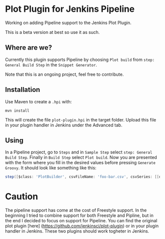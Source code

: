 # Plot Plugin for Jenkins Pipeline
Working on adding Pipeline support to the Jenkins Plot Plugin.

This is a beta version at best so use it as such.

## Where are we?
Currently this plugin supports Pipeline by choosing `Plot build` from `step: General Build Step` in the `Snippet Generator`.

Note that this is an ongoing project, feel free to contribute.

## Installation
Use Maven to create a `.hpi` with:
```
mvn install
```
This will create the file `plot-plugin.hpi` in the target folder. Upload this file in your plugin handler in Jenkins under the Advanced tab.

## Using
In a Pipeline project, go to `Steps` and in `Sample Step` select `step: General Build Step`. Finally in `Build Step` select `Plot build`. Now you are presented with the form where you fill in the desired values before pressing `Generate Groovy`. It should look like something like this:
```groovy
step([$class: 'PlotBuilder', csvFileName: 'foo-bar.csv', csvSeries: [[displayTableFlag: false, exclusionValues: '', file: 'data.plot', inclusionFlag: 'OFF', url: '']], exclZero: false, group: 'Group1', keepRecords: false, logarithmic: false, numBuilds: '30', style: 'line', title: 'Title2', useDescr: false, yaxis: 'Sample', yaxisMaximum: '', yaxisMinimum: ''])
```

# Caution
The pipeline support has come at the cost of Freestyle support. In the beginning I tried to combine support for both Freestyle and Pipline, but in the end I decided to focus on support for Pipeline. You can find the original plot plugin [here]
(https://github.com/jenkinsci/plot-plugin) or in your plugin handler in Jenkins. These two plugins should work togheter in Jenkins.
